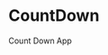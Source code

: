 # CountDown
 Count Down App
     
          
                                                      
                                                                
                                                       
                                          
                                      
                
          
          
   
 
  
